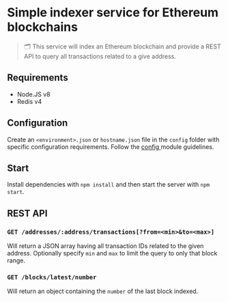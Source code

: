 # Simple indexer service for Ethereum blockchains

> 🗂 This service will index an Ethereum blockchain and provide a REST API to query all transactions related to a give address.

## Requirements

- Node.JS v8
- Redis v4

## Configuration

Create an `<environment>.json` or `hostname.json` file in the `config` folder with specific configuration requirements. Follow the [config ](https://github.com/lorenwest/node-config/) module guidelines.

## Start

Install dependencies with `npm install` and then start the server with `npm start`.

## REST API

### `GET /addresses/:address/transactions[?from=<min>&to=<max>]`

Will return a JSON array having all transaction IDs related to the given address. Optionally specify `min` and `max` to limit the query to only that block range.

### `GET /blocks/latest/number`

Will return an object containing the `number` of the last block indexed.
